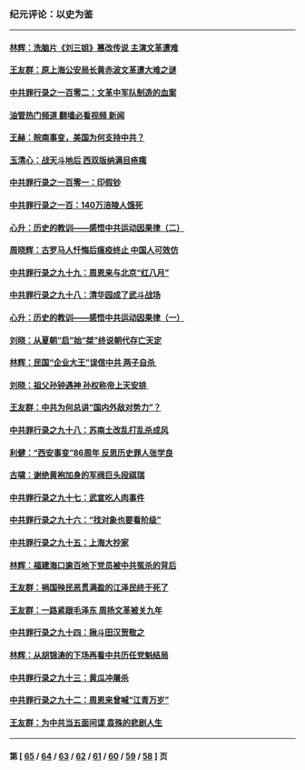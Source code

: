### 纪元评论：以史为鉴
---
#### [林辉：洗脑片《刘三姐》篡改传说 主演文革遭难](../../pages/nsc1028/n13899238.md?01110330) 
#### [王友群：原上海公安局长黄赤波文革遭大难之谜](../../pages/nsc1028/n13898139.md?01110330) 
#### [中共罪行录之一百零二：文革中军队制造的血案](../../pages/nsc1028/n13897782.md?01110330) 
#### [油管热门频道 翻墙必看视频 新闻](ok?01110330)
#### [王赫：皖南事变，美国为何支持中共？](../../pages/nsc1028/n13897035.md?01110330) 
#### [玉清心：战天斗地后 西双版纳满目疮痍](../../pages/nsc1028/n13895566.md?01110330) 
#### [中共罪行录之一百零一：印假钞](../../pages/nsc1028/n13896066.md?01110330) 
#### [中共罪行录之一百：140万涪陵人饿死](../../pages/nsc1028/n13892716.md?01110330) 
#### [心升：历史的教训——感悟中共运动因果律（二）](../../pages/nsc1028/n13892402.md?01110330) 
#### [周晓辉：古罗马人忏悔后瘟疫终止 中国人可效仿](../../pages/nsc1028/n13891767.md?01110330) 
#### [中共罪行录之九十九：周恩来与北京“红八月”](../../pages/nsc1028/n13892095.md?01110330) 
#### [中共罪行录之九十八：清华园成了武斗战场](../../pages/nsc1028/n13891003.md?01110330) 
#### [心升：历史的教训——感悟中共运动因果律（一）](../../pages/nsc1028/n13890731.md?01110330) 
#### [刘晓：从夏朝“启”始“桀”终说朝代存亡天定](../../pages/nsc1028/n13874028.md?01110330) 
#### [林辉：民国“企业大王”误信中共  两子自杀 ](../../pages/nsc1028/n13886313.md?01110330) 
#### [刘晓：祖父孙钟遇神 孙权称帝上天安排 ](../../pages/nsc1028/n13882761.md?01110330) 
#### [王友群：中共为何总讲“国内外敌对势力”？](../../pages/nsc1028/n13881858.md?01110330) 
#### [中共罪行录之九十八：苏南土改乱打乱杀成风](../../pages/nsc1028/n13881845.md?01110330) 
#### [利健：“西安事变”86周年 反思历史罪人张学良](../../pages/nsc1028/n13882019.md?01110330) 
#### [古啸：谢绝黄袍加身的军阀巨头段祺瑞](../../pages/nsc1028/n13881966.md?01110330) 
#### [中共罪行录之九十七：武宣吃人肉事件](../../pages/nsc1028/n13881566.md?01110330) 
#### [中共罪行录之九十六：“找对象也要看阶级”](../../pages/nsc1028/n13880181.md?01110330) 
#### [中共罪行录之九十五：上海大抄家](../../pages/nsc1028/n13879492.md?01110330) 
#### [林辉：福建海口逾百地下党员被中共冤杀的背后](../../pages/nsc1028/n13878946.md?01110330) 
#### [王友群：祸国殃民恶贯满盈的江泽民终于死了](../../pages/nsc1028/n13876096.md?01110330) 
#### [王友群：一路紧跟毛泽东 周扬文革被关九年](../../pages/nsc1028/n13873383.md?01110330) 
#### [中共罪行录之九十四：揪斗田汉贺敬之](../../pages/nsc1028/n13872944.md?01110330) 
#### [林辉：从胡锦涛的下场再看中共历任党魁结局](../../pages/nsc1028/n13872142.md?01110330) 
#### [中共罪行录之九十三：黄瓜冲屠杀](../../pages/nsc1028/n13872199.md?01110330) 
#### [中共罪行录之九十二：周恩来曾喊“江青万岁”](../../pages/nsc1028/n13869483.md?01110330) 
#### [王友群：为中共当五面间谍 袁殊的悲剧人生](../../pages/nsc1028/n13868782.md?01110330) 

---
#### 第 [ [65](./65.md?01110330) / [64](./64.md?01110330) / [63](./63.md?01110330) / [62](./62.md?01110330) / [61](./61.md?01110330) / [60](./60.md?01110330) / [59](./59.md?01110330) / [58](./58.md?01110330) ] 页

